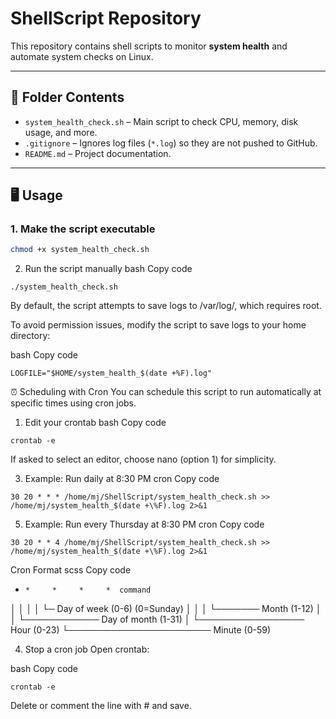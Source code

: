 # ShellScript Repository

This repository contains shell scripts to monitor **system health** and automate system checks on Linux.

---

## 📂 Folder Contents

- `system_health_check.sh` – Main script to check CPU, memory, disk usage, and more.
- `.gitignore` – Ignores log files (`*.log`) so they are not pushed to GitHub.
- `README.md` – Project documentation.

---

## 🖥️ Usage

### 1. Make the script executable
```bash
chmod +x system_health_check.sh
```
2. Run the script manually
bash
Copy code
```
./system_health_check.sh

```
By default, the script attempts to save logs to /var/log/, which requires root.

To avoid permission issues, modify the script to save logs to your home directory:

bash
Copy code

````
LOGFILE="$HOME/system_health_$(date +%F).log"

````
⏰ Scheduling with Cron
You can schedule this script to run automatically at specific times using cron jobs.

1. Edit your crontab
bash
Copy code
```
crontab -e
```
If asked to select an editor, choose nano (option 1) for simplicity.

3. Example: Run daily at 8:30 PM
cron
Copy code
```
30 20 * * * /home/mj/ShellScript/system_health_check.sh >> /home/mj/system_health_$(date +\%F).log 2>&1

```
5. Example: Run every Thursday at 8:30 PM
cron
Copy code
```
30 20 * * 4 /home/mj/ShellScript/system_health_check.sh >> /home/mj/system_health_$(date +\%F).log 2>&1
```
Cron Format
scss
Copy code



  *     *     *     *     *  command
  │     │     │     │     └─ Day of week (0-6) (0=Sunday)
  │     │     │     └─────── Month (1-12)
  │     │     └──────────── Day of month (1-31)
  │     └───────────────── Hour (0-23)
  └─────────────────────── Minute (0-59)



4. Stop a cron job
Open crontab:

bash
Copy code
```
crontab -e
```
Delete or comment the line with # and save.
